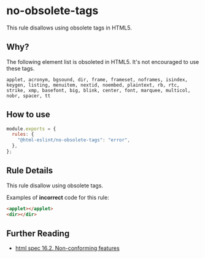 # no-obsolete-tags

This rule disallows using obsolete tags in HTML5.

## Why?

The following element list is obsoleted in HTML5.
It's not encouraged to use these tags.

```plaintext
applet, acronym, bgsound, dir, frame, frameset, noframes, isindex, keygen, listing, menuitem, nextid, noembed, plaintext, rb, rtc, strike, xmp, basefont, big, blink, center, font, marquee, multicol, nobr, spacer, tt
```

## How to use

```js,.eslintrc.js
module.exports = {
  rules: {
    "@html-eslint/no-obsolete-tags": "error",
  },
};
```

## Rule Details

This rule disallow using obsolete tags.

Examples of **incorrect** code for this rule:

```html
<applet></applet>
<dir></dir>
```

## Further Reading

- [html spec 16.2. Non-conforming features](https://html.spec.whatwg.org/#non-conforming-features)
